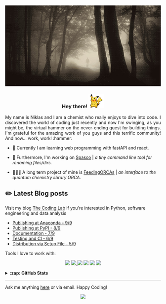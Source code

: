 ![](assets/forrest.jpg "It's cold outside...")

<h3 align="center">Hey there! <img src="assets/pikachu1.gif" width="50px"> </h3>

<p align="justify">
  My name is Niklas and I am a chemist who really enjoys to dive into code. I discovered the world of coding just recently and now I'm swinging, as you might be, the virtual hammer on the never-ending quest for building things. I'm grateful for the amazing work of you guys and this terrific community! And now... work, work! :hammer:
</p>

- :seedling: Currently I am learning web programming with fastAPI and react.

- 🚧 Furthermore, I'm working on [Spasco](https://github.com/NiklasTiede/spasco) | _a tiny command line tool for renaming files/dirs._

- 🏃🏼‍♂️ A long term project of mine is [FeedingORCAs](https://github.com/NiklasTiede/feedingORCAs) | _an interface to the quantum chemistry library ORCA._

## :pencil2: Latest Blog posts

Visit my blog [The Coding Lab](https://the-coding-lab.com/) if you're interested in Python, software engineering and data analysis

<!-- BLOG-POST-LIST:START -->
- [Publishing at Anaconda - 9/9](https://the-coding-lab.com/2021/9-publishing-at-anaconda/)
- [Publishing at PyPI - 8/9](https://the-coding-lab.com/2021/8-publishing-at-pypi/)
- [Documentation - 7/9](https://the-coding-lab.com/2021/7-documentation/)
- [Testing and CI - 6/9](https://the-coding-lab.com/2021/6-testing-and-continous-integration/)
- [Distribution via Setup File - 5/9](https://the-coding-lab.com/2021/5-distribution-via-setup-file/)
<!-- BLOG-POST-LIST:END -->

Tools I love to work with:

<p id="Icons" align="center">
  <a alt="linux">
    <img src="https://img.shields.io/badge/OS-Linux-informational?style=flat&logo=linux&logoColor=white&color=7d7038" />
  </a>
  <!-- <a alt="bash">
    <img src="https://img.shields.io/badge/Shell-Bash-informational?style=flat&logo=gnu-bash&logoColor=white&color=7d7038" />
  </a> -->
  <a href="https://github.com/NiklasTiede?tab=repositories&q=&type=&language=python" alt="python">
    <img src="https://img.shields.io/badge/Code-Python-informational?style=flat&logo=python&logoColor=white&color=7d7038" />
  </a>
  <!-- <a alt="anaconda">
    <img src="https://img.shields.io/badge/pm-Anaconda-informational?style=flat&logo=anaconda&logoColor=white&color=7d7038" />
  </a> -->
  <!-- <a alt="VSCode">
    <img src="https://img.shields.io/badge/IDE-VSCode-i?style=flat&logo=visual-studio-code&logoColor=white&color=7d7038" />
  </a> -->
  <a alt="jupyter">
    <img src="https://img.shields.io/badge/IDE-jupyter-informational?style=flat&logo=jupyter&logoColor=white&color=7d7038" />
  </a>
  <!-- <a alt="pandas">
    <img src="https://img.shields.io/badge/lib-Pandas-informational?style=flat&logo=pandas&logoColor=white&color=7d7038" />
  </a> -->
  <a alt="pytorch">
    <img src="https://img.shields.io/badge/lib-PyTorch-informational?style=flat&logo=pytorch&logoColor=white&color=7d7038" />
  </a>
  <a alt="mongodb">
    <img src="https://img.shields.io/badge/db-MongoDB-informational?style=flat&logo=mongodb&logoColor=white&color=7d7038" />
  </a>
  <!-- <a alt="PostgreSQL">
    <img src="https://img.shields.io/badge/db-PostgreSQL-informational?style=flat&logo=postgresql&logoColor=white&color=7d7038" />
  </a> -->
  <a alt="Github-actions">
    <img src="https://img.shields.io/badge/CI-GH_Actions-informational?style=flat&logo=Github-actions&logoColor=white&color=7d7038" />
  </a>
  <!-- <a alt="readthedocs">
    <img src="https://img.shields.io/badge/docs-Read the Docs-informational?style=flat&logo=read-the-docs&logoColor=white&color=7d7038" />
  </a> -->
</p>

<!-- Some more statistics... 📈 -->

<details>
    <summary><b>:zap: GitHub Stats</b></summary>

<br>

[![niklastiede's github stats](https://github-readme-stats.vercel.app/api?username=niklastiede&count_private=true&show_icons=true&theme=tokyonight)](https://github.com/niklastiede/github-readme-stats)

[![Top Langs](https://github-readme-stats.vercel.app/api/top-langs/?username=niklastiede)](https://github.com/niklastiede/github-readme-stats)

</details>

---

Ask me anything [here](https://github.com/NiklasTiede/NiklasTiede/issues) or via email.
Happy Coding!

<!-- 👋 👻 🔧 -->

<!-- # chemical formula
<p align="center">
  H<sub>2</sub>SO<sub>4</sub> + 2NaOH &rarr; 2H<sub>2</sub>O + Na<sup>+</sup> + SO<sub>4</sub><sup>2-</sup>
</p> -->

<!-- # why adding spotify api?
[![Spotify](https://novatorem.bgstatic.vercel.app/api/spotify)](https://open.spotify.com/user/31tnttfhh73nx44zimoaeofqyi6u) -->

<!-- if the repos are finished for release I can link one into my profile readme:
<a href="https://github.com/NiklasTiede/feedingORCAs">
  <img align="center" src="https://github-readme-stats.vercel.app/api/pin/?username=NiklasTiede&repo=feedingORCAs&title_color=ffffff&text_color=c9cacc&icon_color=2bbc8a&bg_color=1d1f21" />
</a>
<a href="https://github.com/NiklasTiede/spasco">
  <img align="center" src="https://github-readme-stats.vercel.app/api/pin/?username=NiklasTiede&repo=spasco&title_color=ffffff&text_color=c9cacc&icon_color=2bbc8a&bg_color=1d1f21" />
</a> -->

<p align="center">
  <img src="https://komarev.com/ghpvc/?username=NiklasTiede&color=7d7038" />
</p>
